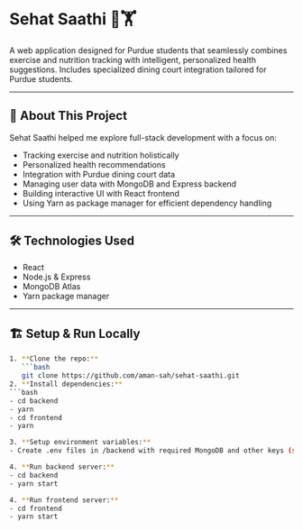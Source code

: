 # Sehat Saathi 🍎🏋️

A web application designed for Purdue students that seamlessly combines exercise and nutrition tracking with intelligent, personalized health suggestions. Includes specialized dining court integration tailored for Purdue students.

---

## 🚀 About This Project

Sehat Saathi helped me explore full-stack development with a focus on:

- Tracking exercise and nutrition holistically  
- Personalized health recommendations  
- Integration with Purdue dining court data  
- Managing user data with MongoDB and Express backend  
- Building interactive UI with React frontend  
- Using Yarn as package manager for efficient dependency handling  


---

## 🛠️ Technologies Used

- React  
- Node.js & Express  
- MongoDB Atlas  
- Yarn package manager  

---

## 🏗️ Setup & Run Locally
```bash
1. **Clone the repo:**
   ```bash
   git clone https://github.com/aman-sah/sehat-saathi.git
2. **Install dependencies:**
```bash
- cd backend  
- yarn
- cd frontend
- yarn

3. **Setup environment variables:**
- Create .env files in /backend with required MongoDB and other keys (see /backend/.env.example).

4. **Run backend server:**
- cd backend  
- yarn start

4. **Run frontend server:**
- cd frontend 
- yarn start
